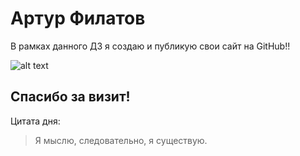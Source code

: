 
# Артур Филатов
В рамках данного ДЗ я создаю и публикую свои сайт на GitHub!!

![alt text](https://media.baamboozle.com/uploads/images/155552/1643636142_26046_url.jpeg "too easy")

## Спасибо за визит!

Цитата дня:
> Я мыслю, следовательно, я существую.

